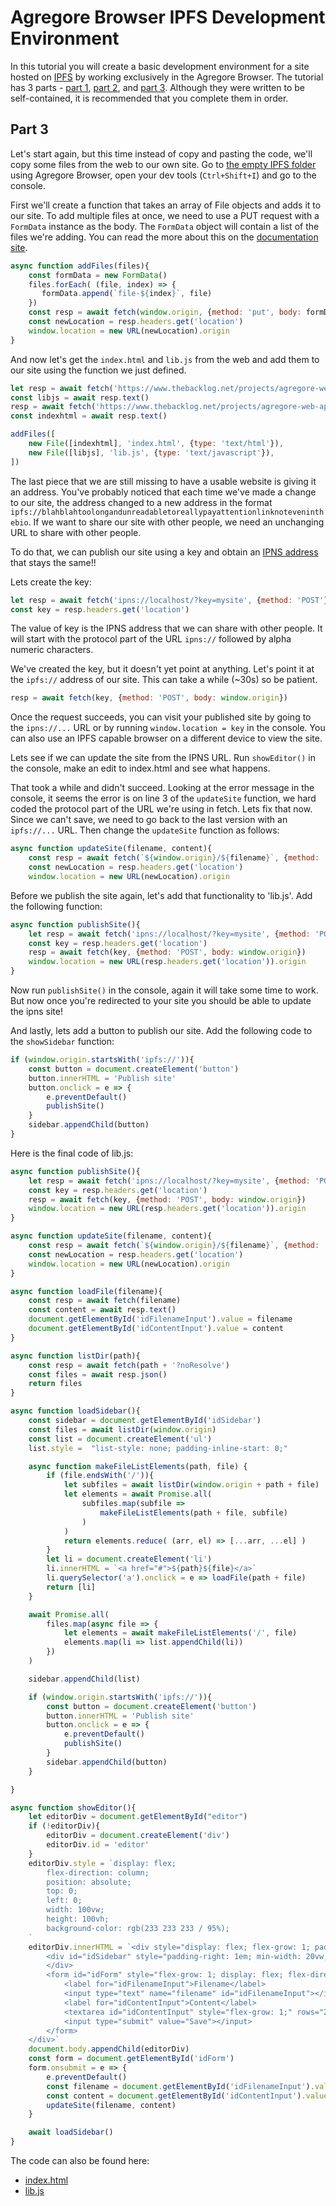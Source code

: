 # Agregore Browser IPFS Development Environment

In this tutorial you will create a basic development environment for a site hosted on [IPFS](https://ipfs.tech) by working exclusively in the Agregore Browser. The tutorial has 3 parts - [part 1](./part-1), [part 2](./part-2), and [part 3](./part-3). Although they were written to be self-contained, it is recommended that you complete them in order.

## Part 3

Let's start again, but this time instead of copy and pasting the code, we'll copy some files from the web to our own site. Go to [the empty IPFS folder](ipfs://bafyaabakaieac/) using Agregore Browser, open your dev tools (`Ctrl+Shift+I`) and go to the console.

First we'll create a function that takes an array of File objects and adds it to our site. To add multiple files at once, we need to use a PUT request with a `FormData` instance as the body. The `FormData` object will contain a list of the files we're adding. You can read the more about this on the [documentation site](https://github.com/RangerMauve/js-ipfs-fetch#await-fetchipfsbafyaabakaieac-method-put-body-new-formdata).

```js
async function addFiles(files){
    const formData = new FormData()
    files.forEach( (file, index) => {
       formData.append(`file-${index}`, file) 
    })
    const resp = await fetch(window.origin, {method: 'put', body: formData})
    const newLocation = resp.headers.get('location')
    window.location = new URL(newLocation).origin
}
```

And now let's get the `index.html` and `lib.js` from the web and add them to our site using the function we just defined.

```js
let resp = await fetch('https://www.thebacklog.net/projects/agregore-web-apps/amt3.js')
const libjs = await resp.text()
resp = await fetch('https://www.thebacklog.net/projects/agregore-web-apps/amt3-index.tmpl')
const indexhtml = await resp.text()

addFiles([
    new File([indexhtml], 'index.html', {type: 'text/html'}),
    new File([libjs], 'lib.js', {type: 'text/javascript'}),
])
```

The last piece that we are still missing to have a usable website is giving it an address. You've probably noticed that each time we've made a change to our site, the address changed to a new address in the format `ipfs://blahblahtoolongandunreadabletoreallypayattentionlinknoteveninthebio`. If we want to share our site with other people, we need an unchanging URL to share with other people.

To do that, we can publish our site using a key and obtain an [IPNS address](https://docs.ipfs.tech/concepts/ipns/#mutability-in-ipfs) that stays the same!!

Lets create the key:

```js
let resp = await fetch('ipns://localhost/?key=mysite', {method: 'POST'})
const key = resp.headers.get('location')
```

The value of key is the IPNS address that we can share with other people. It will start with the protocol part of the URL `ipns://` followed by alpha numeric characters.

We've created the key, but it doesn't yet point at anything. Let's point it at the `ipfs://` address of our site. This can take a while (~30s) so be patient.

```js
resp = await fetch(key, {method: 'POST', body: window.origin})
```

Once the request succeeds, you can visit your published site by going to the `ipns://...` URL or by running `window.location = key` in the console. You can also use an IPFS capable browser on a different device to view the site.

Lets see if we can update the site from the IPNS URL. Run `showEditor()` in the console, make an edit to index.html and see what happens.

That took a while and didn't succeed. Looking at the error message in the console, it seems the error is on line 3 of the `updateSite` function, we hard coded the protocol part of the URL we're using in fetch. Lets fix that now. Since we can't save, we need to go back to the last version with an `ipfs://...` URL. Then change the `updateSite` function as follows:

```js
async function updateSite(filename, content){
    const resp = await fetch(`${window.origin}/${filename}`, {method: 'put', body: content})
    const newLocation = resp.headers.get('location')
    window.location = new URL(newLocation).origin
```

Before we publish the site again, let's add that functionality to 'lib.js'. Add the following function:

```js
async function publishSite(){
    let resp = await fetch('ipns://localhost/?key=mysite', {method: 'POST'})
    const key = resp.headers.get('location')
    resp = await fetch(key, {method: 'POST', body: window.origin})
    window.location = new URL(resp.headers.get('location')).origin
}
```

Now run `publishSite()` in the console, again it will take some time to work. But now once you're redirected to your site you should be able to update the ipns site!

And lastly, lets add a button to publish our site. Add the following code to the `showSidebar` function:

```js
if (window.origin.startsWith('ipfs://')){
    const button = document.createElement('button')
    button.innerHTML = 'Publish site'
    button.onclick = e => {
        e.preventDefault()
        publishSite()
    }
    sidebar.appendChild(button)
}
```

Here is the final code of lib.js:

```js
async function publishSite(){
    let resp = await fetch('ipns://localhost/?key=mysite', {method: 'POST'})
    const key = resp.headers.get('location')
    resp = await fetch(key, {method: 'POST', body: window.origin})
    window.location = new URL(resp.headers.get('location')).origin
}

async function updateSite(filename, content){
    const resp = await fetch(`${window.origin}/${filename}`, {method: 'put', body: content})
    const newLocation = resp.headers.get('location')
    window.location = new URL(newLocation).origin
}

async function loadFile(filename){
    const resp = await fetch(filename)
    const content = await resp.text()
    document.getElementById('idFilenameInput').value = filename
    document.getElementById('idContentInput').value = content
}

async function listDir(path){
    const resp = await fetch(path + '?noResolve')
    const files = await resp.json()
    return files
}

async function loadSidebar(){
    const sidebar = document.getElementById('idSidebar')
    const files = await listDir(window.origin)
    const list = document.createElement('ul')
    list.style =  "list-style: none; padding-inline-start: 0;"

    async function makeFileListElements(path, file) {
        if (file.endsWith('/')){
            let subfiles = await listDir(window.origin + path + file)
            let elements = await Promise.all(
                subfiles.map(subfile => 
                    makeFileListElements(path + file, subfile)
                )
            )
            return elements.reduce( (arr, el) => [...arr, ...el] )
        }
        let li = document.createElement('li')
        li.innerHTML = `<a href="#">${path}${file}</a>`
        li.querySelector('a').onclick = e => loadFile(path + file)
        return [li]
    }

    await Promise.all(
        files.map(async file => {
            let elements = await makeFileListElements('/', file)
            elements.map(li => list.appendChild(li))
        })
    )

    sidebar.appendChild(list)

    if (window.origin.startsWith('ipfs://')){
        const button = document.createElement('button')
        button.innerHTML = 'Publish site'
        button.onclick = e => {
            e.preventDefault()
            publishSite()
        }
        sidebar.appendChild(button)
    }

}

async function showEditor(){
    let editorDiv = document.getElementById("editor")
    if (!editorDiv){
        editorDiv = document.createElement('div')
        editorDiv.id = 'editor'
    }
    editorDiv.style = `display: flex;
        flex-direction: column;
        position: absolute;
        top: 0;
        left: 0;
        width: 100vw;
        height: 100vh;
        background-color: rgb(233 233 233 / 95%);
    `
    editorDiv.innerHTML = `<div style="display: flex; flex-grow: 1; padding: 1em">
        <div id="idSidebar" style="padding-right: 1em; min-width: 20vw;"><h2>Files</h2>
        </div>
        <form id="idForm" style="flex-grow: 1; display: flex; flex-direction: column;">
            <label for="idFilenameInput">Filename</label>
            <input type="text" name="filename" id="idFilenameInput"></input>
            <label for="idContentInput">Content</label>
            <textarea id="idContentInput" style="flex-grow: 1;" rows="20"></textarea>
            <input type="submit" value="Save"></input>
        </form>
    </div>`
    document.body.appendChild(editorDiv)
    const form = document.getElementById('idForm')
    form.onsubmit = e => {
        e.preventDefault()
        const filename = document.getElementById('idFilenameInput').value
        const content = document.getElementById('idContentInput').value
        updateSite(filename, content)
    }

    await loadSidebar()
}
```

The code can also be found here:
- [index.html](https://github.com/AgregoreWeb/website/blob/main/docs/examples/browser-devenv/index.html.template)
- [lib.js](https://github.com/AgregoreWeb/website/blob/main/docs/examples/browser-devenv/lib.js.template)
